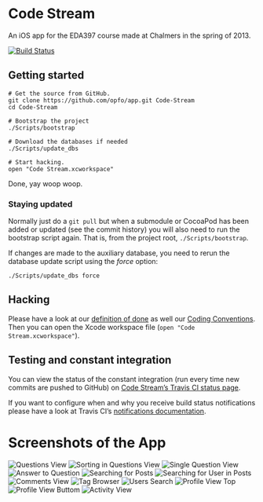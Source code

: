 # Code Stream
An iOS app for the EDA397 course made at Chalmers in the spring of 2013.

[![Build Status](https://travis-ci.org/opfo/app.png?branch=master)](https://travis-ci.org/opfo/app)

## Getting started

```shell
# Get the source from GitHub.
git clone https://github.com/opfo/app.git Code-Stream
cd Code-Stream

# Bootstrap the project
./Scripts/bootstrap

# Download the databases if needed
./Scripts/update_dbs

# Start hacking.
open "Code Stream.xcworkspace"
```

Done, yay woop woop.

### Staying updated
Normally just do a `git pull` but when a submodule or CocoaPod has been added or updated (see the commit history) you will also need to run the bootstrap script again. That is, from the project root, `./Scripts/bootstrap`.

If changes are made to the auxiliary database, you need to rerun the database update script using the *force* option:

```shell
./Scripts/update_dbs force
```

## Hacking
Please have a look at our [definition of done](https://github.com/opfo/resources/blob/master/Definition%20of%20done.md) as well our [Coding Conventions](https://github.com/opfo/resources/blob/master/coding_convetions.md). Then you can open the Xcode workspace file (`open "Code Stream.xcworkspace"`).

## Testing and constant integration
You can view the status of the constant integration (run every time new commits are pushed to GitHub) on [Code Stream’s Travis CI status page](https://travis-ci.org/opfo/app).

If you want to configure when and why you receive build status notifications please have a look at Travis CI’s [notifications documentation](http://about.travis-ci.org/docs/user/notifications/).

# Screenshots of the App

![Questions View](https://raw.github.com/opfo/resources/master/Screenshots/screen-3.png)
![Sorting in Questions View](https://raw.github.com/opfo/resources/master/Screenshots/screen-11.png)
![Single Question View](https://raw.github.com/opfo/resources/master/Screenshots/screen-1.png)
![Answer to Question](https://raw.github.com/opfo/resources/master/Screenshots/screen-4.png)
![Searching for Posts](https://raw.github.com/opfo/resources/master/Screenshots/screen-2.png)
![Searching for User in Posts](https://raw.github.com/opfo/resources/master/Screenshots/screen-11.png)
![Comments View](https://raw.github.com/opfo/resources/master/Screenshots/screen-5.png)
![Tag Browser](https://raw.github.com/opfo/resources/master/Screenshots/screen-6.png)
![Users Search](https://raw.github.com/opfo/resources/master/Screenshots/screen-7.png)
![Profile View Top](https://raw.github.com/opfo/resources/master/Screenshots/screen-10.png)
![Profile View Buttom](https://raw.github.com/opfo/resources/master/Screenshots/screen-8.png)
![Activity View](https://raw.github.com/opfo/resources/master/Screenshots/screen-9.png)
